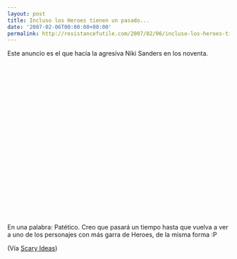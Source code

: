 ```yaml
---
layout: post
title: Incluso los Heroes tienen un pasado...
date: '2007-02-06T00:00:00+00:00'
permalink: http://resistancefutile.com/2007/02/06/incluso-los-heroes-tienen-un-pasado/
---
```

Este anuncio es el que hacía la agresiva Niki Sanders en los noventa.

<object width="425" height="350"><param name="movie" value="http://www.youtube.com/v/DvDlfJ2KBjw"></param><param name="wmode" value="transparent"></param><embed src="http://www.youtube.com/v/DvDlfJ2KBjw" type="application/x-shockwave-flash" wmode="transparent" width="425" height="350"></embed></object>

En una palabra: Patético. Creo que pasará un tiempo hasta que vuelva a ver a uno de los personajes con más garra de Heroes, de la misma forma :P

(Vía <a href="http://www.scaryideas.com/video/1669/">Scary Ideas</a>)
